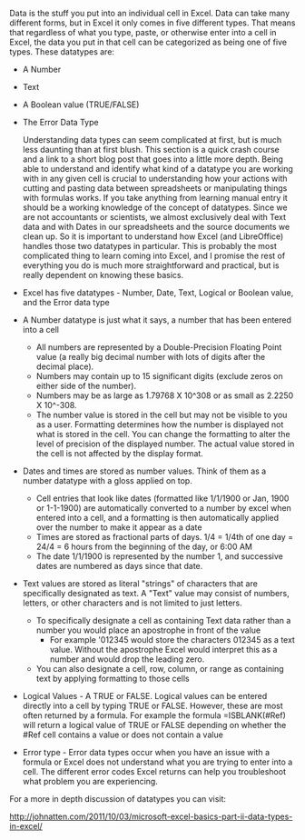 
  Data is the stuff you put into an individual cell in Excel. Data can take many different forms, but in Excel it only comes in five different types. That means that regardless of what you type, paste, or otherwise enter into a cell in Excel, the data you put in that cell can be categorized as being one of five types. These datatypes are:
* A Number
* Text
* A Boolean value (TRUE/FALSE)
* The Error Data Type

  Understanding data types can seem complicated at first, but is much less daunting than at first blush. This section is a quick crash course and a link to a short blog post that goes into a little more depth. Being able to understand and identify what kind of a datatype you are working with in any given cell is crucial to understanding how your actions with cutting and pasting data between spreadsheets or manipulating things with formulas works. If you take anything from learning manual entry it should be a working knowledge of the concept of datatypes. Since we are not accountants or scientists, we almost exclusively deal with Text data and with Dates in our spreadsheets and the source documents we clean up. So it is important to understand how Excel (and LibreOffice) handles those two datatypes in particular. This is probably the most complicated thing to learn coming into Excel, and I promise the rest of everything you do is much more straightforward and practical, but is really dependent on knowing these basics.

* Excel has five datatypes - Number, Date, Text, Logical or Boolean value, and the Error data type

* A Number datatype is just what it says, a number that has been entered into a cell
  * All numbers are represented by a Double-Precision Floating Point value (a really big decimal number with lots of digits after the decimal place).
  * Numbers may contain up to 15 significant digits (exclude zeros on either side of the number).
  * Numbers may be as large as 1.79768 X 10^308 or as small as 2.2250 X 10^-308.
  * The number value is stored in the cell but may not be visible to you as a user. Formatting determines how the number is displayed not what is stored in the cell. You can change the formatting to alter the level of precision of the displayed number. The actual value stored in the cell is not affected by the display format.

* Dates and times are stored as number values. Think of them as a number datatype with a gloss applied on top.
    * Cell entries that look like dates (formatted like 1/1/1900 or Jan, 1900 or 1-1-1900) are automatically converted to a number by excel when entered into a cell, and a formatting is then automatically applied over the number to make it appear as a date
    * Times are stored as fractional parts of days. 1/4 = 1/4th of one day = 24/4 = 6 hours from the beginning of the day, or 6:00 AM
    * The date 1/1/1900 is represented by the number 1, and successive dates are numbered as days since that date.

* Text values are stored as literal "strings" of characters that are specifically designated as text. A "Text" value may consist of numbers, letters, or other characters and is not limited to just letters.
  * To specifically designate a cell as containing Text data rather than a number you would place an apostrophe in front of the value
    * For example '012345 would store the characters 012345 as a text value. Without the apostrophe Excel would interpret this as a number and would drop the leading zero.
  * You can also designate a cell, row, column, or range as containing text by applying formatting to those cells

* Logical Values - A TRUE or FALSE. Logical values can be entered directly into a cell by typing TRUE or FALSE. However, these are most often returned by a formula. For example the formula =ISBLANK(#Ref) will return a logical value of TRUE or FALSE depending on whether the #Ref cell contains a value or does not contain a value

* Error type - Error data types occur when you have an issue with a formula or Excel does not understand what you are trying to enter into a cell. The different error codes Excel returns can help you troubleshoot what problem you are experiencing.

For a more in depth discussion of datatypes you can visit:

http://johnatten.com/2011/10/03/microsoft-excel-basics-part-ii-data-types-in-excel/
